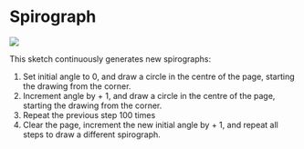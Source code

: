 # Spirograph

![](spirograph.png)

This sketch continuously generates new spirographs:

1. Set initial angle to 0, and draw a circle in the centre of the page, starting the drawing from the corner.
2. Increment angle by + 1, and draw a circle in the centre of the page, starting the drawing from the corner.
3. Repeat the previous step 100 times
4. Clear the page, increment the new initial angle by + 1, and repeat all steps to draw a different spirograph.





